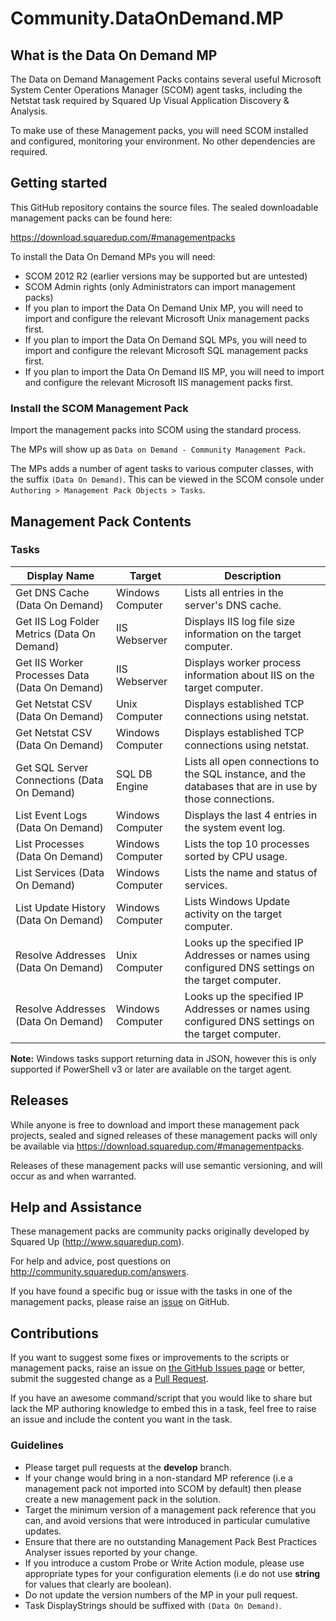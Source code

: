 # Community.DataOnDemand.MP

## What is the Data On Demand MP

The Data on Demand Management Packs contains several useful Microsoft System Center Operations Manager (SCOM) agent tasks, including the Netstat task required by Squared Up Visual Application Discovery & Analysis.

To make use of these Management packs, you will need SCOM installed and configured, monitoring your environment. No other dependencies are required.

## Getting started

This GitHub repository contains the source files. The sealed downloadable management packs can be found here:

<https://download.squaredup.com/#managementpacks>

To install the Data On Demand MPs you will need:

* SCOM 2012 R2 (earlier versions may be supported but are untested)
* SCOM Admin rights (only Administrators can import management packs)
* If you plan to import the Data On Demand Unix MP, you will need to import and configure the relevant Microsoft Unix management packs first.
* If you plan to import the Data On Demand SQL MPs, you will need to import and configure the relevant Microsoft SQL management packs first.
* If you plan to import the Data On Demand IIS MP, you will need to import and configure the relevant Microsoft IIS management packs first.

### Install the SCOM Management Pack

Import the management packs into SCOM using the standard process.

The MPs will show up as `Data on Demand - Community Management Pack`.

The MPs adds a number of agent tasks to various computer classes, with the suffix `(Data On Demand)`. This can be viewed in the SCOM console under `Authoring > Management Pack Objects > Tasks`.

## Management Pack Contents

### Tasks

Display Name                                    | Target           | Description
----------------------------------------------- | ---------------- | ----------------------
Get DNS Cache (Data On Demand)                  | Windows Computer | Lists all entries in the server's DNS cache.
Get IIS Log Folder Metrics (Data On Demand)     | IIS Webserver    | Displays IIS log file size information on the target computer.
Get IIS Worker Processes Data (Data On Demand)  | IIS Webserver    | Displays worker process information about IIS on the target computer.
Get Netstat CSV (Data On Demand)                | Unix Computer    | Displays established TCP connections using netstat.
Get Netstat CSV (Data On Demand)                | Windows Computer | Displays established TCP connections using netstat.
Get SQL Server Connections (Data On Demand)     | SQL DB Engine    | Lists all open connections to the SQL instance, and the databases that are in use by those connections.
List Event Logs (Data On Demand)                | Windows Computer | Displays the last 4 entries in the system event log.
List Processes (Data On Demand)                 | Windows Computer | Lists the top 10 processes sorted by CPU usage.
List Services (Data On Demand)                  | Windows Computer | Lists the name and status of services.
List Update History (Data On Demand)            | Windows Computer | Lists Windows Update activity on the target computer.
Resolve Addresses (Data On Demand)              | Unix Computer    | Looks up the specified IP Addresses or names using configured DNS settings on the target computer.
Resolve Addresses (Data On Demand)              | Windows Computer | Looks up the specified IP Addresses or names using configured DNS settings on the target computer.

**Note:** Windows tasks support returning data in JSON, however this is only supported if PowerShell v3 or later are available on the target agent.

## Releases

While anyone is free to download and import these management pack projects, sealed and signed releases of these management packs will only be available via <https://download.squaredup.com/#managementpacks>.

Releases of these management packs will use semantic versioning, and will occur as and when warranted.

## Help and Assistance

These management packs are community packs originally developed by Squared Up (<http://www.squaredup.com>).

For help and advice, post questions on <http://community.squaredup.com/answers>.

If you have found a specific bug or issue with the tasks in one of the management packs, please raise an [issue](https://github.com/squaredup/Community.DataOnDemand.MP/issues) on GitHub.

## Contributions

If you want to suggest some fixes or improvements to the scripts or management packs, raise an issue on [the GitHub Issues page](https://github.com/squaredup/Community.DataOnDemand.MP/issues) or better, submit the suggested change as a [Pull Request](https://github.com/squaredup/Community.DataOnDemand.MP/pulls).

If you have an awesome command/script that you would like to share but lack the MP authoring knowledge to embed this in a task, feel free to raise an issue and include the content you want in the task.

### Guidelines

* Please target pull requests at the **develop** branch.
* If your change would bring in a non-standard MP reference (i.e a management pack not imported into SCOM by default) then please create a new management pack in the solution.
* Target the minimum version of a management pack reference that you can, and avoid versions that were introduced in particular cumulative updates.
* Ensure that there are no outstanding Management Pack Best Practices Analyser issues reported by your change.
* If you introduce a custom Probe or Write Action module, please use appropriate types for your configuration elements (i.e do not use **string** for values that clearly are boolean).
* Do not update the version numbers of the MP in your pull request.
* Task DisplayStrings should be suffixed with `(Data On Demand)`.
